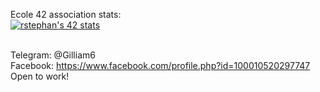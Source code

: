 Ecole 42 association stats:<br>
[![rstephan's 42 stats](https://badge42.vercel.app/api/v2/cl3e9ush2022109l7r1a5rld5/stats?cursusId=21&coalitionId=89)](https://github.com/JaeSeoKim/badge42)<br>

<br>Telegram: @Gilliam6 <br>
Facebook: https://www.facebook.com/profile.php?id=100010520297747 <br>
Open to work! <br>
<!---
Gilliam6/Gilliam6 is a ✨ special ✨ repository because its `README.md` (this file) appears on your GitHub profile.
You can click the Preview link to take a look at your changes.
--->
